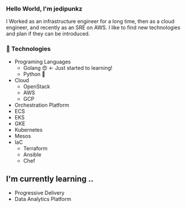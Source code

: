 ### Hello World, I'm jedipunkz

I Worked as an infrastructure engineer for a long time, then as a cloud engineer, and recently as an SRE on AWS. I like to find new technologies and plan if they can be introduced.

### 💜 Technologies

- Programing Languages
  - Golang 😍 <- Just started to learning!
  - Python 🐍
- Cloud
  - OpenStack
  - AWS
  - GCP
 - Orchestration Platform
  - ECS
  - EKS
  - GKE
  - Kubernetes
  - Mesos
- IaC
  - Terraform
  - Ansible
  - Chef

## I'm currently learning ..

- Progressive Delivery
- Data Analytics Platform
